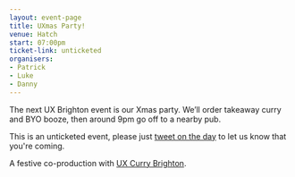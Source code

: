 ```yaml
---
layout: event-page  
title: UXmas Party!
venue: Hatch
start: 07:00pm
ticket-link: unticketed
organisers:
- Patrick
- Luke
- Danny
---
```


The next UX Brighton event is our Xmas party. We’ll order takeaway curry and BYO booze, then around 9pm go off to a nearby pub.

This is an unticketed event, please just <a href="https://twitter.com/uxbri">tweet on the day</a> to let us know that you're coming.

A festive co-production with <a href="https://twitter.com/uxcurrybrighton">UX Curry Brighton</a>.
